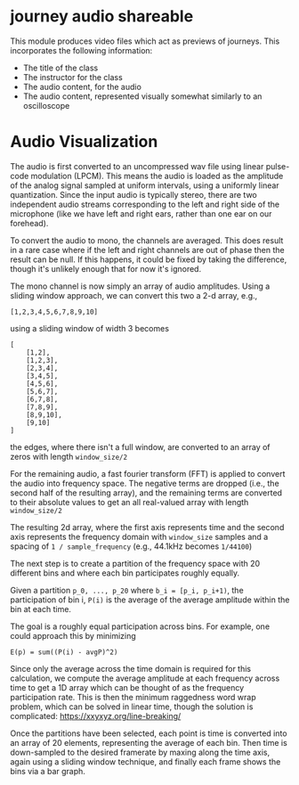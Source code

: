 # journey audio shareable

This module produces video files which act as previews of journeys. This
incorporates the following information:

- The title of the class
- The instructor for the class
- The audio content, for the audio
- The audio content, represented visually somewhat similarly to an oscilloscope

# Audio Visualization

The audio is first converted to an uncompressed wav file using linear
pulse-code modulation (LPCM). This means the audio is loaded as the amplitude
of the analog signal sampled at uniform intervals, using a uniformly linear
quantization. Since the input audio is typically stereo, there are two independent
audio streams corresponding to the left and right side of the microphone (like
we have left and right ears, rather than one ear on our forehead).

To convert the audio to mono, the channels are averaged. This does result in a
rare case where if the left and right channels are out of phase then the result
can be null. If this happens, it could be fixed by taking the difference, though
it's unlikely enough that for now it's ignored.

The mono channel is now simply an array of audio amplitudes. Using a sliding window
approach, we can convert this two a 2-d array, e.g.,

```
[1,2,3,4,5,6,7,8,9,10]
```

using a sliding window of width 3 becomes

```
[
    [1,2],
    [1,2,3],
    [2,3,4],
    [3,4,5],
    [4,5,6],
    [5,6,7],
    [6,7,8],
    [7,8,9],
    [8,9,10],
    [9,10]
]
```

the edges, where there isn't a full window, are converted to an array of zeros
with length `window_size/2`

For the remaining audio, a fast fourier transform (FFT) is applied to convert
the audio into frequency space. The negative terms are dropped (i.e., the second
half of the resulting array), and the remaining terms are converted to their absolute
values to get an all real-valued array with length `window_size/2`

The resulting 2d array, where the first axis represents time and the second axis
represents the frequency domain with `window_size` samples and a spacing of
`1 / sample_frequency` (e.g., 44.1kHz becomes `1/44100`)

The next step is to create a partition of the frequency space with 20 different
bins and where each bin participates roughly equally.

Given a partition `p_0, ..., p_20` where `b_i = [p_i, p_i+1)`, the participation
of bin i, `P(i)` is the average of the average amplitude within the bin at each
time.

The goal is a roughly equal participation across bins. For example, one could
approach this by minimizing

`E(p) = sum((P(i) - avgP)^2)`

Since only the average across the time domain is required for this calculation,
we compute the average amplitude at each frequency across time to get a 1D
array which can be thought of as the frequency participation rate. This is then
the minimum raggedness word wrap problem, which can be solved in linear time,
though the solution is complicated: https://xxyxyz.org/line-breaking/

Once the partitions have been selected, each point is time is converted into
an array of 20 elements, representing the average of each bin. Then time is
down-sampled to the desired framerate by maxing along the time axis, again
using a sliding window technique, and finally each frame shows the bins via
a bar graph.
